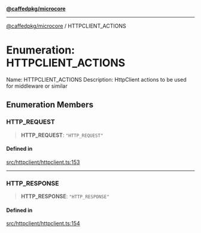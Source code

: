 [**@caffedpkg/microcore**](../README.md)

***

[@caffedpkg/microcore](../globals.md) / HTTPCLIENT\_ACTIONS

# Enumeration: HTTPCLIENT\_ACTIONS

Name: HTTPCLIENT_ACTIONS
Description: HttpClient actions to be used for middleware or similar

## Enumeration Members

### HTTP\_REQUEST

> **HTTP\_REQUEST**: `"HTTP_REQUEST"`

#### Defined in

[src/httpclient/httpclient.ts:153](https://github.com/caffed/microcore/blob/3444f5042af4893783a848f270124aa74f8db032/src/httpclient/httpclient.ts#L153)

***

### HTTP\_RESPONSE

> **HTTP\_RESPONSE**: `"HTTP_RESPONSE"`

#### Defined in

[src/httpclient/httpclient.ts:154](https://github.com/caffed/microcore/blob/3444f5042af4893783a848f270124aa74f8db032/src/httpclient/httpclient.ts#L154)
